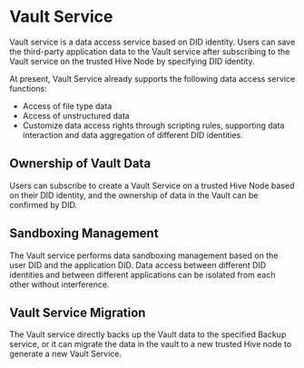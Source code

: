 # Vault Service

Vault service is a data access service based on DID identity. Users can save the third-party application data to the Vault service after subscribing to the Vault service on the trusted Hive Node by specifying DID identity.

At present, Vault Service already supports the following data access service functions:

* Access of file type data
* Access of unstructured data
* Customize data access rights through scripting rules, supporting data interaction and data aggregation of different DID identities.

## Ownership of Vault Data

Users can subscribe to create a Vault Service on a trusted Hive Node based on their DID identity, and the ownership of data in the Vault can be confirmed by DID.

## Sandboxing Management

The Vault service performs data sandboxing management based on the user DID and the application DID. Data access between different DID identities and between different applications can be isolated from each other without interference.

## Vault Service Migration

The Vault service directly backs up the Vault data to the specified Backup service, or it can migrate the data in the vault to a new trusted Hive node to generate a new Vault Service.
